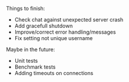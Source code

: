 Things to finish:
- Check chat against unexpected server crash
- Add gracefull shutdown
- Improve/correct error handling/messages
- Fix setting not unique username


Maybe in the future:
- Unit tests
- Benchmark tests
- Adding timeouts on connections



